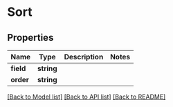 # Sort

## Properties
Name | Type | Description | Notes
------------ | ------------- | ------------- | -------------
**field** | **string** |  | 
**order** | **string** |  | 

[[Back to Model list]](../README.md#documentation-for-models) [[Back to API list]](../README.md#documentation-for-api-endpoints) [[Back to README]](../README.md)



